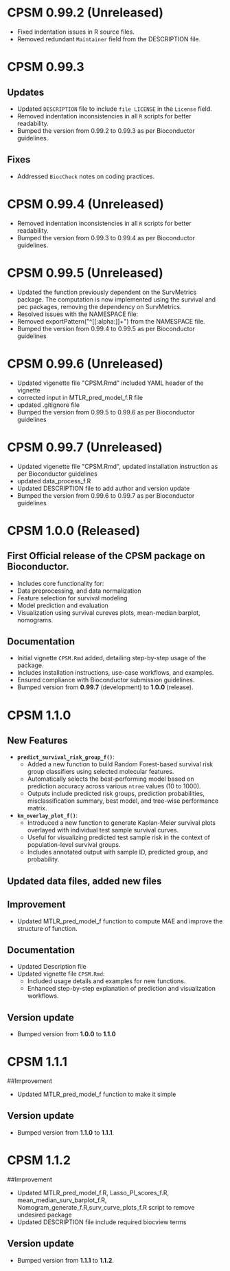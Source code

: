 # CPSM 0.99.2 (Unreleased)
- Fixed indentation issues in R source files.
- Removed redundant `Maintainer` field from the DESCRIPTION file.
# CPSM 0.99.3
## Updates
- Updated `DESCRIPTION` file to include `file LICENSE` in the `License` field.
- Removed indentation inconsistencies in all `R` scripts for better readability.
- Bumped the version from 0.99.2 to 0.99.3 as per Bioconductor guidelines.

## Fixes
- Addressed `BiocCheck` notes on coding practices.
# CPSM 0.99.4 (Unreleased)
- Removed indentation inconsistencies in all `R` scripts for better readability.
- Bumped the version from 0.99.3 to 0.99.4 as per Bioconductor guidelines.

# CPSM 0.99.5 (Unreleased)
- Updated the function previously dependent on the SurvMetrics package. The computation is now implemented using the survival and pec packages, removing the dependency on SurvMetrics.
- Resolved issues with the NAMESPACE file:
- Removed exportPattern("^[[:alpha:]]+") from the NAMESPACE file.
- Bumped the version from 0.99.4 to 0.99.5 as per Bioconductor guidelines

# CPSM 0.99.6 (Unreleased)
- Updated vigenette file "CPSM.Rmd" included YAML header of the vignette
- corrected input in MTLR_pred_model_f.R file
- updated .gitignore file
- Bumped the version from 0.99.5 to 0.99.6 as per Bioconductor guidelines

# CPSM 0.99.7 (Unreleased)
- Updated vigenette file "CPSM.Rmd", updated installation instruction as per Bioconductor guidelines
- updated data_process_f.R
- Updated DESCRIPTION  file to add author and version update
- Bumped the version from 0.99.6 to 0.99.7 as per Bioconductor guidelines

# CPSM 1.0.0 (Released)
## First Official release of the **CPSM** package on Bioconductor.
- Includes core functionality for:
- Data preprocessing, and data normalization
- Feature selection for survival modeling
- Model prediction and evaluation
- Visualization using survival cureves plots, mean-median barplot, nomograms.
## Documentation
- Initial vignette `CPSM.Rmd` added, detailing step-by-step usage of the package.
- Includes installation instructions, use-case workflows, and examples.
- Ensured compliance with Bioconductor submission guidelines.
- Bumped version from **0.99.7** (development) to **1.0.0** (release).

# CPSM 1.1.0 
## New Features
- **`predict_survival_risk_group_f()`**:
  - Added a new function to build Random Forest-based survival risk group classifiers using selected molecular features.
  - Automatically selects the best-performing model based on prediction accuracy across various `ntree` values (10 to 1000).
  - Outputs include predicted risk groups, prediction probabilities, misclassification summary, best model, and tree-wise performance matrix.
- **`km_overlay_plot_f()`**:
  - Introduced a new function to generate Kaplan-Meier survival plots overlayed with individual test sample survival curves.
  - Useful for visualizing predicted test sample risk in the context of population-level survival groups.
  - Includes annotated output with sample ID, predicted group, and probability.
## Updated data files, added new files
## Improvement
- Updated MTLR_pred_model_f function to compute MAE and improve the structure of function. 
## Documentation
- Updated Description file
- Updated vignette file `CPSM.Rmd`:
  - Included usage details and examples for new functions.
  - Enhanced step-by-step explanation of prediction and visualization workflows.
## Version update
- Bumped version from **1.0.0** to **1.1.0**

# CPSM 1.1.1
##Improvement
- Updated MTLR_pred_model_f function to make it simple
## Version update
- Bumped version from **1.1.0** to **1.1.1**.

# CPSM 1.1.2
##Improvement
- Updated MTLR_pred_model_f.R, Lasso_PI_scores_f.R, mean_median_surv_barplot_f.R, Nomogram_generate_f.R,surv_curve_plots_f.R script to remove undesired package
- Updated DESCRIPTION file include required biocview terms
## Version update
- Bumped version from **1.1.1** to **1.1.2**.
